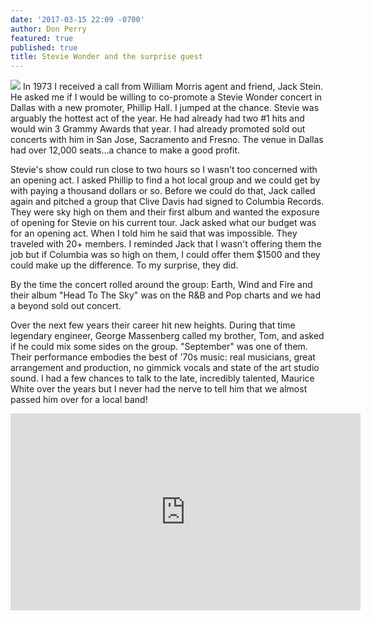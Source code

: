 ```yaml
---
date: '2017-03-15 22:09 -0700'
author: Don Perry
featured: true
published: true
title: Stevie Wonder and the surprise guest
---
```

![]({{site.baseurl}}/https://www.google.com/url?sa=i&url=https%3A%2F%2Fwww.pixaura.com%2Fstevie-wonder-wednesday%2F&psig=AOvVaw1Oq7bmndBE1uyobwSKtn17&ust=1606021854383000&source=images&cd=vfe&ved=0CAIQjRxqFwoTCKCAzeTvku0CFQAAAAAdAAAAABAD)
In 1973 I received a call from William Morris agent and friend, Jack Stein.  He asked me if I would be willing to co-promote a Stevie Wonder concert in Dallas with a new promoter, Phillip Hall.  I jumped at the chance.  Stevie was arguably the hottest act of the year.  He had already had two #1 hits and would win 3 Grammy Awards that year.  I had already promoted sold out concerts with him in San Jose, Sacramento and Fresno.  The venue in Dallas had over 12,000 seats...a chance to make a good profit.

Stevie's show could run close to two hours so I wasn't too concerned with an opening act.  I asked Phillip to find a hot local group and we could get by with paying a thousand dollars or so.  Before we could do that, Jack called again and pitched a group that Clive Davis had signed to Columbia Records.  They were sky high on them and their first album and wanted the exposure of opening for Stevie on his current tour.  Jack asked what our budget was for an opening act.  When I told him he said that was impossible.  They traveled with 20+ members.
I reminded Jack that I wasn't offering them the job but if Columbia was so high on them, I could offer them $1500 and they could make up the difference.  To my surprise, they did.

By the time the concert rolled around the group:  Earth, Wind and Fire and their album "Head To The Sky" was on the R&B and Pop charts and we had a beyond sold out concert.

Over the next few years their career hit new heights.  During that time legendary engineer, George Massenberg called my brother, Tom, and asked if he could mix some sides on the group.  "September" was one of them.  Their performance embodies the best of '70s music:  real musicians, great arrangement and production, no gimmick vocals and state of the art studio sound.  I had a few chances to talk to the late, incredibly talented, Maurice White over the years but I never had the nerve to tell him that we almost passed him over for a local band!

<iframe width="560" height="315" src="https://www.youtube.com/embed/Gs069dndIYk" frameborder="0" allow="accelerometer; autoplay; clipboard-write; encrypted-media; gyroscope; picture-in-picture" allowfullscreen></iframe>